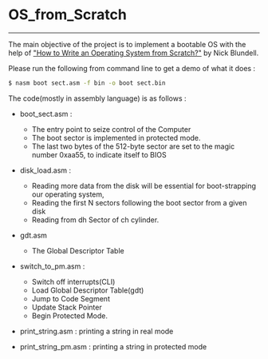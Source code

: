 # OS_from_Scratch
---
The main objective of the project is to implement a bootable OS with the help of  ["How to Write an Operating System from Scratch?"](http://www.cs.bham.ac.uk/~exr/lectures/opsys/10_11/lectures/os-dev.pdf) by Nick Blundell.

Please run the following from command line to get a demo of what it does :

```sh
$ nasm boot sect.asm -f bin -o boot sect.bin
```

The code(mostly in assembly language) is as follows :
  - boot_sect.asm : 
      * The entry point to seize control of the Computer
      * The boot sector is implemented in protected mode. 
      * The last two bytes of the 512-byte sector are set to the magic number 0xaa55, to indicate itself to BIOS
    
  - disk_load.asm : 
      * Reading more data from the disk will be essential for boot-strapping our operating system,
      * Reading the first N sectors following the boot sector from a given disk 
      * Reading from dh Sector of ch cylinder.
      
  - gdt.asm
      * The Global Descriptor Table
      
  - switch_to_pm.asm :
      * Switch off interrupts(CLI)
      * Load Global Descriptor Table(gdt)
      * Jump to Code Segment
      * Update Stack Pointer
      * Begin Protected Mode.
      
  - print_string.asm : printing a string in real mode
  
  - print_string_pm.asm : printing a string in protected mode




